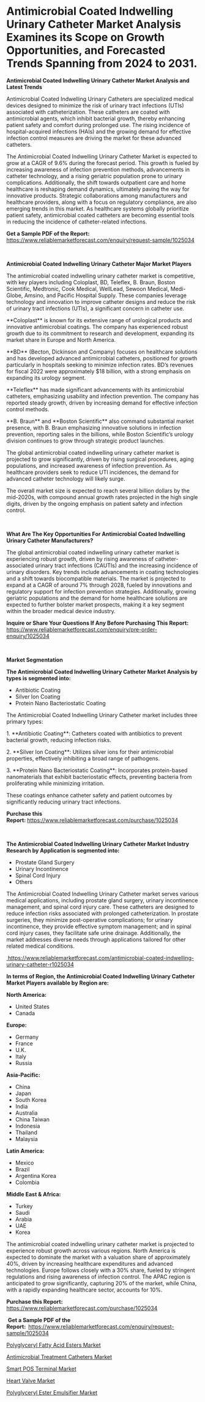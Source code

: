 <p><h1>Antimicrobial Coated Indwelling Urinary Catheter Market Analysis Examines its Scope on Growth Opportunities, and Forecasted Trends Spanning from 2024 to 2031.</h1></p><p><strong>Antimicrobial Coated Indwelling Urinary Catheter Market Analysis and Latest Trends</strong></p>
<p><p>Antimicrobial Coated Indwelling Urinary Catheters are specialized medical devices designed to minimize the risk of urinary tract infections (UTIs) associated with catheterization. These catheters are coated with antimicrobial agents, which inhibit bacterial growth, thereby enhancing patient safety and comfort during prolonged use. The rising incidence of hospital-acquired infections (HAIs) and the growing demand for effective infection control measures are driving the market for these advanced catheters.</p><p>The Antimicrobial Coated Indwelling Urinary Catheter Market is expected to grow at a CAGR of 9.6% during the forecast period. This growth is fueled by increasing awareness of infection prevention methods, advancements in catheter technology, and a rising geriatric population prone to urinary complications. Additionally, the shift towards outpatient care and home healthcare is reshaping demand dynamics, ultimately paving the way for innovative products. Strategic collaborations among manufacturers and healthcare providers, along with a focus on regulatory compliance, are also emerging trends in this market. As healthcare systems globally prioritize patient safety, antimicrobial coated catheters are becoming essential tools in reducing the incidence of catheter-related infections.</p></p>
<p><strong>Get a Sample PDF of the Report:&nbsp;</strong> <a href="https://www.reliablemarketforecast.com/enquiry/request-sample/1025034">https://www.reliablemarketforecast.com/enquiry/request-sample/1025034</a></p>
<p>&nbsp;</p>
<p><strong>Antimicrobial Coated Indwelling Urinary Catheter Major Market Players</strong></p>
<p><p>The antimicrobial coated indwelling urinary catheter market is competitive, with key players including Coloplast, BD, Teleflex, B. Braun, Boston Scientific, Medtronic, Cook Medical, WellLead, Sewoon Medical, Medi-Globe, Amsino, and Pacific Hospital Supply. These companies leverage technology and innovation to improve catheter designs and reduce the risk of urinary tract infections (UTIs), a significant concern in catheter use.</p><p>**Coloplast** is known for its extensive range of urological products and innovative antimicrobial coatings. The company has experienced robust growth due to its commitment to research and development, expanding its market share in Europe and North America. </p><p>**BD** (Becton, Dickinson and Company) focuses on healthcare solutions and has developed advanced antimicrobial catheters, positioned for growth particularly in hospitals seeking to minimize infection rates. BD’s revenues for fiscal 2022 were approximately $18 billion, with a strong emphasis on expanding its urology segment.</p><p>**Teleflex** has made significant advancements with its antimicrobial catheters, emphasizing usability and infection prevention. The company has reported steady growth, driven by increasing demand for effective infection control methods.</p><p>**B. Braun** and **Boston Scientific** also command substantial market presence, with B. Braun emphasizing innovative solutions in infection prevention, reporting sales in the billions, while Boston Scientific’s urology division continues to grow through strategic product launches.</p><p>The global antimicrobial coated indwelling urinary catheter market is projected to grow significantly, driven by rising surgical procedures, aging populations, and increased awareness of infection prevention. As healthcare providers seek to reduce UTI incidences, the demand for advanced catheter technology will likely surge. </p><p>The overall market size is expected to reach several billion dollars by the mid-2020s, with compound annual growth rates projected in the high single digits, driven by the ongoing emphasis on patient safety and infection control.</p></p>
<p>&nbsp;</p>
<p><strong>What Are The Key Opportunities For Antimicrobial Coated Indwelling Urinary Catheter Manufacturers?</strong></p>
<p><p>The global antimicrobial coated indwelling urinary catheter market is experiencing robust growth, driven by rising awareness of catheter-associated urinary tract infections (CAUTIs) and the increasing incidence of urinary disorders. Key trends include advancements in coating technologies and a shift towards biocompatible materials. The market is projected to expand at a CAGR of around 7% through 2028, fueled by innovations and regulatory support for infection prevention strategies. Additionally, growing geriatric populations and the demand for home healthcare solutions are expected to further bolster market prospects, making it a key segment within the broader medical device industry.</p></p>
<p><strong>Inquire or Share Your Questions If Any Before Purchasing This Report:</strong> <a href="https://www.reliablemarketforecast.com/enquiry/pre-order-enquiry/1025034">https://www.reliablemarketforecast.com/enquiry/pre-order-enquiry/1025034</a></p>
<p>&nbsp;</p>
<p><strong>Market Segmentation</strong></p>
<p><strong>The Antimicrobial Coated Indwelling Urinary Catheter Market Analysis by types is segmented into:</strong></p>
<p><ul><li>Antibiotic Coating</li><li>Silver Ion Coating</li><li>Protein Nano Bacteriostatic Coating</li></ul></p>
<p><p>The Antimicrobial Coated Indwelling Urinary Catheter market includes three primary types: </p><p>1. **Antibiotic Coating**: Catheters coated with antibiotics to prevent bacterial growth, reducing infection risks.</p><p>  </p><p>2. **Silver Ion Coating**: Utilizes silver ions for their antimicrobial properties, effectively inhibiting a broad range of pathogens.</p><p>3. **Protein Nano Bacteriostatic Coating**: Incorporates protein-based nanomaterials that exhibit bacteriostatic effects, preventing bacteria from proliferating while minimizing irritation.</p><p>These coatings enhance catheter safety and patient outcomes by significantly reducing urinary tract infections.</p></p>
<p><strong>Purchase this Report:&nbsp;</strong><a href="https://www.reliablemarketforecast.com/purchase/1025034">https://www.reliablemarketforecast.com/purchase/1025034</a></p>
<p>&nbsp;</p>
<p><strong>The Antimicrobial Coated Indwelling Urinary Catheter Market Industry Research by Application is segmented into:</strong></p>
<p><ul><li>Prostate Gland Surgery</li><li>Urinary Incontinence</li><li>Spinal Cord Injury</li><li>Others</li></ul></p>
<p><p>The Antimicrobial Coated Indwelling Urinary Catheter market serves various medical applications, including prostate gland surgery, urinary incontinence management, and spinal cord injury care. These catheters are designed to reduce infection risks associated with prolonged catheterization. In prostate surgeries, they minimize post-operative complications; for urinary incontinence, they provide effective symptom management; and in spinal cord injury cases, they facilitate safe urine drainage. Additionally, the market addresses diverse needs through applications tailored for other related medical conditions.</p></p>
<p><a href="https://www.reliablemarketforecast.com/antimicrobial-coated-indwelling-urinary-catheter-r1025034">&nbsp;https://www.reliablemarketforecast.com/antimicrobial-coated-indwelling-urinary-catheter-r1025034</a></p>
<p><strong>In terms of Region, the Antimicrobial Coated Indwelling Urinary Catheter Market Players available by Region are:</strong></p>
<p>
    <p> <strong> North America: </strong>
        <ul>
            <li>United States</li>
            <li>Canada</li>
        </ul>
        </p> 
    <p> <strong> Europe: </strong>
        <ul>
            <li>Germany</li>
            <li>France</li>
            <li>U.K.</li>
            <li>Italy</li>
            <li>Russia</li>
        </ul>
        </p> 
    <p> <strong> Asia-Pacific: </strong>
        <ul>
            <li>China</li>
            <li>Japan</li>
            <li>South Korea</li>
            <li>India</li>
            <li>Australia</li>
            <li>China Taiwan</li>
            <li>Indonesia</li>
            <li>Thailand</li>
            <li>Malaysia</li>
        </ul>
        </p> 
    <p> <strong> Latin America: </strong>
        <ul>
            <li>Mexico</li>
            <li>Brazil</li>
            <li>Argentina Korea</li>
            <li>Colombia</li>
        </ul>
        </p> 
    <p> <strong> Middle East & Africa: </strong>
        <ul>
            <li>Turkey</li>
            <li>Saudi</li>
            <li>Arabia</li>
            <li>UAE</li>
            <li>Korea</li>
        </ul>
    </p>
    </p>
<p><p>The antimicrobial coated indwelling urinary catheter market is projected to experience robust growth across various regions. North America is expected to dominate the market with a valuation share of approximately 40%, driven by increasing healthcare expenditures and advanced technologies. Europe follows closely with a 30% share, fueled by stringent regulations and rising awareness of infection control. The APAC region is anticipated to grow significantly, capturing 20% of the market, while China, with a rapidly expanding healthcare sector, accounts for 10%.</p></p>
<p><strong>Purchase this Report: </strong><a href="https://www.reliablemarketforecast.com/purchase/1025034">https://www.reliablemarketforecast.com/purchase/1025034</a></p>
<p>&nbsp;<strong>Get a Sample PDF of the Report:&nbsp;&nbsp;</strong><a href="https://www.reliablemarketforecast.com/enquiry/request-sample/1025034">https://www.reliablemarketforecast.com/enquiry/request-sample/1025034</a></p>
<p><strong></strong></p>
<p><p><a href="https://issuu.com/reportprime-2/docs/polyglyceryl-fatty-acid-esters-mark_16340676832032">Polyglyceryl Fatty Acid Esters Market</a></p><p><a href="https://github.com/mabutironaldo/Market-Research-Report-List-6/blob/main/antimicrobial-treatment-catheters-market.md">Antimicrobial Treatment Catheters Market</a></p><p><a href="https://www.linkedin.com/pulse/what-growth-drivers-smart-pos-terminal-market-comprehensive-tv9lc?trackingId=OTwMZ6QhRiiwX5Y3PfI%2FlA%3D%3D">Smart POS Terminal Market</a></p><p><a href="https://www.linkedin.com/pulse/future-insights-heart-valve-market-trends-regional-analysis-2uwyf?trackingId=j72N7TWjT0mCe2BgzcRCIQ%3D%3D">Heart Valve Market</a></p><p><a href="https://issuu.com/reportprime-2/docs/polyglyceryl-ester-emulsifier-marke_f14d9adcd85283">Polyglyceryl Ester Emulsifier Market</a></p></p>